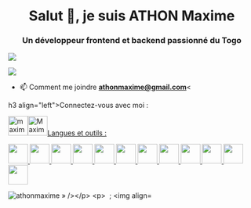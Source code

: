 <h1 align="center">Salut 👋, je suis ATHON Maxime</h1>
<h3 align="center">Un développeur frontend et backend passionné du Togo</h3>

<p align="left"> <img src="https://komarev.com/ghpvc/?username=athonmaxime&label=Profile%20views&color=0e75b6&style=flat » alt="athonmaxime » /> </p>

<p align="left"> <a href="https://github.com/ryo-ma/github-profile-trophy"><img src="https://github-profile-trophy.vercel.app/?username=athonmaxime » alt="athonmaxime » /></a> </p>

- 📫 Comment me joindre **athonmaxime@gmail.com**<

h3 align="left">Connectez-vous avec moi :</h3>
<p align="left">
<a href="https://linkedin.com/in/maxime athon » target="blank"><img align="center » src="https://raw.githubusercontent.com/rahuldkjain/github-profile-readme-generator/master/src/images/icons/Social/linked-in-alt.svg » alt="maxime athon » height="30 » width="40 » /></a>
<a href="https://fb.com/maxime athon » target="blank"><img align="center » src="https://raw.githubusercontent.com/rahuldkjain/github-profile-readme-generator/master/src/images/icons/Social/facebook.svg » alt="Maxime Athon » height="30 » width="40 » /></a>
</p>

<h3 align="left">Langues et outils :</h3>
<p align="> <a href="https://getbootstrap.com » target="_blank » rel="noreferrer"> <img src="https://raw.githubusercontent.com/devicons/devicon/master/icons/bootstrap/bootstrap-plain-wordmark.svg » alt="bootstrap » width="40 » height="40"/> </a> <a href="https://www.w3schools.com/css/ » target="_blank » rel="noreferrer"> <img src="https://raw.githubusercontent.com/devicons/devicon/master/icons/css3/css3-original-wordmark.svg » alt="css3 » width="40 » height="40"/> </a> <a href="https://www.figma.com/ » target="_blank » rel="noreferrer"> <img src="https://www.vectorlogo.zone/logos/figma/figma-icon.svg » alt="figma » width="40 » height="40"/> </a> <a href="https://git-scm.com/ » target="_blank » rel="noreferrer"> <img src="https://www.vectorlogo.zone/logos/git-scm/git-scm-icon.svg » alt="git » width="40 » height="40"/> </a> <a href="https://www.w3.org/html/ » target="_blank » rel="noreferrer"> <img src="https://raw.githubusercontent.com/devicons/devicon/master/icons/html5/html5-original-wordmark.svg » alt="html5 » width="40 » height="40"/> </a> <a href="https://www.java.com » target="_blank » rel="noreferrer"> <img src="https://raw.githubusercontent.com/devicons/devicon/master/icons/java/java-original.svg » alt="java » width="40 » height="40"/> </a> <a href="https://developer.mozilla.org/en-US/docs/Web/JavaScript » target="_blank » rel="noreferrer"> <img src="https://raw.githubusercontent.com/devicons/devicon/master/icons/javascript/javascript-original.svg » alt="javascript » width="40 » height="40"/> </a> <a href="https://www.mysql.com/ » target="_blank » rel="noreferrer"> <img src="https://raw.githubusercontent.com/devicons/devicon/master/icons/mysql/mysql-original-wordmark.svg » alt="mysql » width="40 » height="40"/> </a> <a href="https://nodejs.org » target="_blank » rel="noreferrer"> <img src="https://raw.githubusercontent.com/devicons/devicon/master/icons/nodejs/nodejs-original-wordmark.svg » alt="nodejs » width="40 » height="40"/> </a> <a href="https://www.php.net » target="_blank » rel="noreferrer"> <img src="https://raw.githubusercontent.com/devicons/devicon/master/icons/php/php-original.svg » alt="php » width="40 » height="40"/> </a> <a href="https://www.postgresql.org » target="_blank » rel="noreferrer"> <img src="https://raw.githubusercontent.com/devicons/devicon/master/icons/postgresql/postgresql-original-wordmark.svg » alt="postgresql » width="40 » height="40"/> </a> <a href="https://reactjs.org/ » target="_blank » rel="noreferrer"> <img src="https://raw.githubusercontent.com/devicons/devicon/master/icons/react/react-original-wordmark.svg » alt="react » width="40 » height="40"/> </a> </p>

<p><img align="left » src="https://github-readme-stats.vercel.app/api/top-langs?username=athonmaxime&show_icons=true&locale=en&layout=compact » alt="athonmaxime » /></p>

<p>&nbsp ; <img align="center » src="https://github-readme-stats.vercel.app/api?username=athonmaxime&show_icons=true&locale=en » alt="athonmaxime » /></p>

<p><img align="center » src="https://github-readme-streak-stats.herokuapp.com/?user=athonmaxime& » alt="athonmaxime » /></p>
